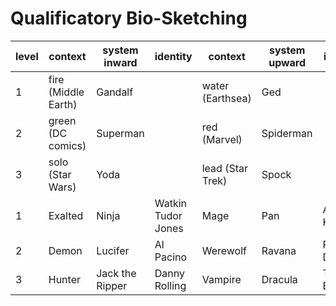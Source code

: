 # Qualificatory Bio-Sketching

level | context | system inward | identity | context | system upward | identity
--- | --- | --- | --- | --- | --- | ---
1 | fire (Middle Earth) | Gandalf |  | water (Earthsea) | Ged | &nbsp;
2 | green (DC comics) | Superman |  | red (Marvel) | Spiderman | &nbsp;
3 | solo (Star Wars) | Yoda |  | lead (Star Trek) | Spock | &nbsp;
1 | Exalted | Ninja | Watkin Tudor Jones | Mage | Pan | Anthony Kiedis
2 | Demon | Lucifer | Al Pacino | Werewolf | Ravana | Robert De Niro
3 | Hunter | Jack the Ripper | Danny Rolling | Vampire | Dracula | Ted Bundy
